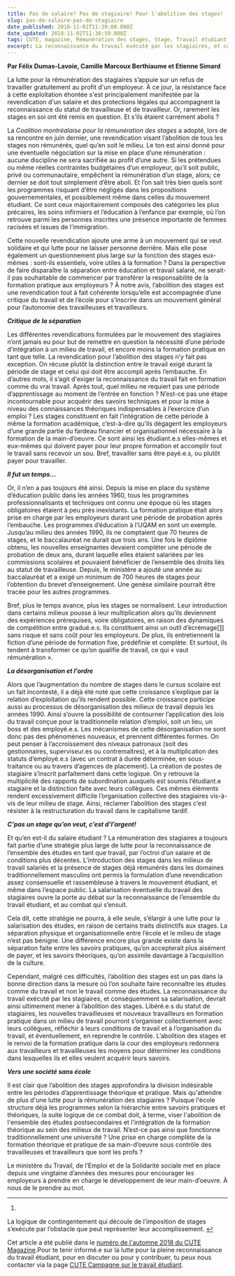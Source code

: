 ```yaml
---
title: Pas de salaire? Pas de stagiaire! Pour l'abolition des stages!
slug: pas-de-salaire-pas-de-stagiaire
date_published: 2018-11-02T11:39:00.000Z
date_updated: 2018-11-02T11:38:59.000Z
tags: CUTE, magazine, Rémunération des stages, Stage, Travail étudiant
excerpt: La reconnaissance du travail exécuté par les stagiaires, et conséquemment sa salarisation, devrait ainsi ultimement mener à l’abolition des stages. Libéré.e.s du statut de stagiaires, les nouvelles travailleuses et nouveaux travailleurs en formation pratique...
---
```


**Par Félix Dumas-Lavoie, Camille Marcoux Berthiaume et Etienne Simard**

La lutte pour la rémunération des stagiaires s’appuie sur un refus de travailler gratuitement au profit d'un employeur. À ce jour, la résistance face à cette exploitation éhontée s'est principalement manifestée par la revendication d'un salaire et des protections légales qui accompagnent la reconnaissance du statut de travailleuse et de travailleur. Or, rarement les stages en soi ont été remis en question. Et s’ils étaient carrément abolis ?

La *Coalition montréalaise pour la rémunération des stages* a adopté, lors de sa rencontre en juin dernier, une revendication visant l’abolition de tous les stages non rémunérés, quel qu’en soit le milieu. Le ton est ainsi donné pour une éventuelle négociation sur la mise en place d’une rémunération : aucune discipline ne sera sacrifiée au profit d’une autre. Si les prétendues ou même réelles contraintes budgétaires d’un employeur, qu’il soit public, privé ou communautaire, empêchent la rémunération d’un stage, alors; ce dernier se doit tout simplement d’être aboli. Et l’on sait très bien quels sont les programmes risquant d’être négligés dans les propositions gouvernementales, et possiblement même dans celles du mouvement étudiant. Ce sont ceux majoritairement composés des catégories les plus précaires, les soins infirmiers et l’éducation à l’enfance par exemple, où l’on retrouve parmi les personnes inscrites une présence importante de femmes racisées et issues de l’immigration.

Cette nouvelle revendication ajoute une arme à un mouvement qui se veut solidaire et qui lutte pour ne laisser personne derrière. Mais elle pose également un questionnement plus large sur la fonction des stages eux-mêmes : sont-ils essentiels, voire utiles à la formation ? Dans la perspective de faire disparaître la séparation entre éducation et travail salarié, ne serait-il pas souhaitable de commencer par transférer la responsabilité de la formation pratique aux employeurs ? À notre avis, l’abolition des stages est une revendication tout à fait cohérente lorsqu’elle est accompagnée d’une critique du travail et de l’école pour s’inscrire dans un mouvement général pour l’autonomie des travailleuses et travailleurs.

***Critique de la séparation***

Les différentes revendications formulées par le mouvement des stagiaires n’ont jamais eu pour but de remettre en question la nécessité d’une période d’intégration à un milieu de travail, et encore moins la formation pratique en tant que telle. La revendication pour l’abolition des stages n’y fait pas exception. On récuse plutôt la distinction entre le travail exigé durant la période de stage et celui qui doit être accompli après l’embauche. En d’autres mots, il s’agit d'exiger la reconnaissance du travail fait en formation comme du vrai travail. Après tout, quel milieu ne requiert pas une période d’apprentissage au moment de l’entrée en fonction ? N’est-ce pas une étape incontournable pour acquérir des savoirs techniques et pour la mise à niveau des connaissances théoriques indispensables à l’exercice d’un emploi ? Les stages constituent en fait l’intégration de cette période à même la formation académique, c’est-à-dire qu’ils dégagent les employeurs d’une grande partie du fardeau financier et organisationnel nécessaire à la formation de la main-d’oeuvre. Ce sont ainsi les étudiant.e.s elles-mêmes et eux-mêmes qui doivent payer pour leur propre formation et accomplir tout le travail sans recevoir un sou. Bref, travailler sans être payé.e.s, ou plutôt payer pour travailler.

***Il fut un temps...***

Or, il n’en a pas toujours été ainsi. Depuis la mise en place du système d’éducation public dans les années 1960, tous les programmes professionnalisants et techniques ont connu une époque où les stages obligatoires étaient à peu près inexistants. La formation pratique était alors prise en charge par les employeurs durant une période de probation après l’embauche. Les programmes d’éducation à l’UQAM en sont un exemple. Jusqu’au milieu des années 1990, ils ne comptaient que 70 heures de stages, et le baccalauréat ne durait que trois ans. Une fois le diplôme obtenu, les nouvelles enseignantes devaient compléter une période de probation de deux ans, durant laquelle elles étaient salariées par les commissions scolaires et pouvaient bénéficier de l’ensemble des droits liés au statut de travailleuse. Depuis, le ministère a ajouté une année au baccalauréat et a exigé un minimum de 700 heures de stages pour l’obtention du brevet d’enseignement. Une genèse similaire pourrait être tracée pour les autres programmes.

Bref, plus le temps avance, plus les stages se normalisent. Leur introduction dans certains milieux pousse à leur multiplication alors qu’ils deviennent des expériences prérequises, voire obligatoires, en raison des dynamiques de compétition entre gradué.e.s. Ils constituent ainsi un outil d’écrémage[[1]](#fn1) sans risque et sans coût pour les employeurs. De plus, ils entretiennent la fiction d’une période de formation fixe, prédéfinie et complète. Et surtout,  ils tendent à transformer ce qu’on qualifie de travail, ce qui   « vaut rémunération ».

***La désorganisation et l’ordre***

Alors que l’augmentation du nombre de stages dans le cursus scolaire est un fait incontesté, il a déjà été noté que cette croissance s’explique par la relation d’exploitation qu’ils rendent possible. Cette croissance participe aussi au processus de désorganisation des milieux de travail depuis les années 1990. Ainsi s’ouvre la possibilité de contourner l’application des lois du travail conçue pour la traditionnelle relation d’emploi, soit un lieu, un boss et des employé.e.s. Les mécanismes de cette désorganisation ne sont donc pas des phénomènes nouveaux, et prennent différentes formes. On peut penser à l’accroissement des niveaux patronaux (soit des gestionnaires, superviseur.es ou contremaîtres), et à la multiplication des statuts d’employé.e.s (avec un contrat à durée déterminée, en  sous-traitance ou au travers d’agences de placement). La création de postes de stagiaire s’inscrit parfaitement dans cette logique. On y retrouve la multiplicité des rapports de subordination auxquels est soumis l’étudiant.e stagiaire et la distinction faite avec leurs collègues. Ces mêmes éléments rendent excessivement difficile l’organisation collective des stagiaires vis-à-vis de leur milieu de stage. Ainsi, réclamer l’abolition des stages c’est résister à la restructuration du travail dans le capitalisme tardif.

***C’pas un stage qu’on veut, c’est d’l’argent!***

Et qu’en est-il du salaire étudiant ? La rémunération des stagiaires a toujours fait partie d’une stratégie plus large de lutte pour la reconnaissance de l’ensemble des études en tant que travail, par l’octroi d’un salaire et de conditions plus décentes. L’introduction des stages dans les milieux de travail salariés et la présence de stages déjà rémunérés dans les domaines traditionnellement masculins ont permis la formulation d’une revendication assez consensuelle et rassembleuse à travers le mouvement étudiant, et même dans l’espace public. La salarisation éventuelle du travail des stagiaires ouvre la porte au débat sur la reconnaissance de l’ensemble du travail étudiant, et au combat qui s’ensuit.

Cela dit, cette stratégie ne pourra, à elle seule, s’élargir à une lutte pour la salarisation des études, en raison de certains traits distinctifs aux stages. La séparation physique et organisationnelle entre l’école et le milieu de stage n’est pas bénigne. Une différence encore plus grande existe dans la séparation faite entre les savoirs pratiques, qu’on accepterait plus aisément de payer, et les savoirs théoriques, qu’on assimile davantage à l’acquisition de la culture.

Cependant, malgré ces difficultés, l’abolition des stages est un pas dans la bonne direction dans la mesure où l’on souhaite faire reconnaître les études comme du travail et non le travail comme des études. La reconnaissance du travail exécuté par les stagiaires, et conséquemment sa salarisation, devrait ainsi ultimement mener à l’abolition des stages. Libéré.e.s du statut de stagiaires, les nouvelles travailleuses et nouveaux travailleurs en formation pratique dans un milieu de travail pourront s’organiser collectivement avec leurs collègues, réfléchir à leurs conditions de travail et à l’organisation du travail, et éventuellement, en reprendre le contrôle. L’abolition des stages et le renvoi de la formation pratique dans la cour des employeurs redonnera aux travailleurs et travailleuses les moyens pour déterminer les conditions dans lesquelles ils et elles veulent acquérir leurs savoirs.

***Vers une société sans école***

Il est clair que l’abolition des stages approfondira la division indésirable entre les périodes d’apprentissage théorique et pratique. Mais qu'attendre de plus d'une lutte pour la rémunération des stagiaires ? Puisque l'école structure déjà les programmes selon la hiérarchie entre savoirs pratiques et théoriques, la suite logique de ce combat doit, à terme, viser l'abolition de l'ensemble des études postsecondaires et l'intégration de la formation théorique au sein des milieux de travail. N’est-ce pas ainsi que fonctionne traditionnellement une université ? Une prise en charge complète de la formation théorique et pratique de sa main-d’oeuvre sous contrôle des travailleuses et travailleurs que sont les profs ?

Le ministère du Travail, de l’Emploi et de la Solidarité sociale met en place depuis une vingtaine d’années des mesures pour encourager les employeurs à prendre en charge le développement de leur main-d’oeuvre. À nous de le prendre au mot.

---

1. 
La logique de contingentement qui découle de l’imposition de stages s’exécute par l’obstacle que peut représenter leur accomplissement. [↩︎](#fnref1)

Cet article a été publié dans le [numéro de l'automne 2018 du CUTE Magazine](https://issuu.com/cute-mv/docs/2018_08_cutemagazine_fr).Pour te tenir informé.e sur la lutte pour la pleine reconnaissance du travail étudiant, pour en discuter ou pour y contribuer, tu peux nous contacter via la page [CUTE Campagne sur le travail étudiant](https://www.facebook.com/campagnetravailetudiant/).
